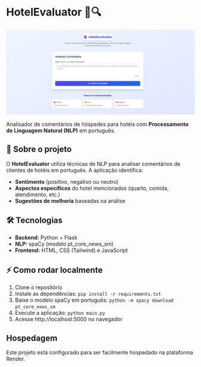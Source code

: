 # HotelEvaluator 🏨🔍

![HotelEvaluator Screenshot](./images/pagina%20inicial.png)

Analisador de comentários de hóspedes para hotéis com **Processamento de Linguagem Natural (NLP)** em português.

## 🚀 Sobre o projeto

O **HotelEvaluator** utiliza técnicas de NLP para analisar comentários de clientes de hotéis em português. A aplicação identifica:

- **Sentimento** (positivo, negativo ou neutro)
- **Aspectos específicos** do hotel mencionados (quarto, comida, atendimento, etc.)
- **Sugestões de melhoria** baseadas na análise

## 🛠️ Tecnologias

- **Backend:** Python + Flask
- **NLP:** spaCy (modelo pt_core_news_sm)
- **Frontend:** HTML, CSS (Tailwind) e JavaScript

## ⚡ Como rodar localmente

1. Clone o repositório
2. Instale as dependências: `pip install -r requirements.txt`
3. Baixe o modelo spaCy em português: `python -m spacy download pt_core_news_sm`
4. Execute a aplicação: `python main.py`
5. Acesse http://localhost:5000 no navegador

## Hospedagem

Este projeto está configurado para ser facilmente hospedado na plataforma Render.
